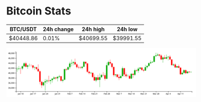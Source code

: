 # Bitcoin Stats

BTC/USDT|24h change|24h high|24h low|
|---|---|---|---|
|$40448.86|0.01%|$40699.55|$39991.55|

<img src="./chart.svg">
